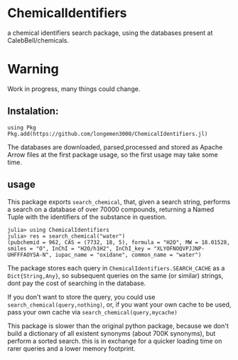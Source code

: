 # ChemicalIdentifiers

a chemical identifiers search package, using the databases present at CalebBell/chemicals.
# Warning
Work in progress, many things could change.

## Instalation:
```
using Pkg
Pkg.add(https://github.com/longemen3000/ChemicalIdentifiers.jl)
```
The databases are downloaded, parsed,processed and stored as Apache Arrow files at the first package usage, so the first usage may take some time.

## usage
This package exports `search_chemical`, that, given a search string, performs a search on a database of over 70000 compounds, returning a Named Tuple with the identifiers of the substance in question. 

```
julia> using ChemicalIdentifiers
julia> res = search_chemical("water")
(pubchemid = 962, CAS = (7732, 18, 5), formula = "H2O", MW = 18.01528, smiles = "O", InChI = "H2O/h1H2", InChI_key = "XLYOFNOQVPJJNP-UHFFFAOYSA-N", iupac_name = "oxidane", common_name = "water")
```

The package stores each query in `ChemicalIdentifiers.SEARCH_CACHE` as a `Dict{String,Any}`, so subsequent queries on the same (or similar) strings, dont pay the cost of searching in the database.

If you don't want to store the query, you could use `search_chemical(query,nothing)`, or, if you want your own cache to be used, pass your own cache via `search_chemical(query,mycache)`

This package is slower than the original python package, because we don't build a dictionary of all existent synonyms (about 700K synonyms), but perform a sorted search. this is in exchange for a quicker loading time on rarer queries and a lower memory footprint.
